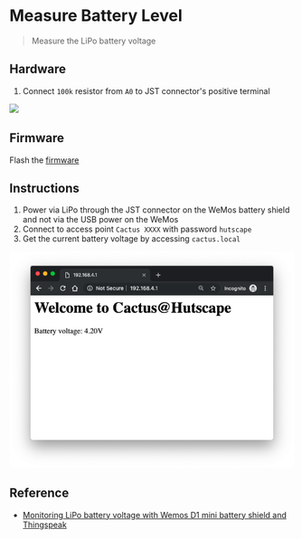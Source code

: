 # Measure Battery Level

> Measure the LiPo battery voltage

## Hardware

1. Connect `100k` resistor from `A0` to JST connector's positive terminal

![](../hardware/images/battery-shield.jpg)

## Firmware

Flash the [firmware](measure-battery-voltage.ino)

## Instructions

1. Power via LiPo through the JST connector on the WeMos battery shield and not via the USB power on the WeMos
1. Connect to access point `Cactus XXXX` with password `hutscape`
1. Get the current battery voltage by accessing `cactus.local`

![](webpage.png)

## Reference

- [Monitoring LiPo battery voltage with Wemos D1 mini battery shield and Thingspeak](https://arduinodiy.wordpress.com/2016/12/25/monitoring-lipo-battery-voltage-with-wemos-d1-minibattery-shield-and-thingspeak/)
